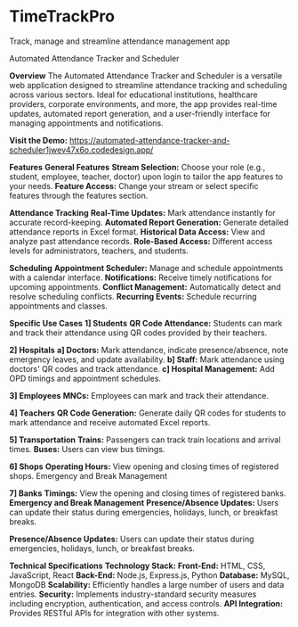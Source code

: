 # TimeTrackPro
Track, manage and streamline attendance management app

Automated Attendance Tracker and Scheduler

**Overview**
The Automated Attendance Tracker and Scheduler is a versatile web application designed to streamline attendance tracking and scheduling across various sectors. Ideal for educational institutions, healthcare providers, corporate environments, and more, the app provides real-time updates, automated report generation, and a user-friendly interface for managing appointments and notifications.


**Visit the Demo:** https://automated-attendance-tracker-and-scheduler1jwev47x6o.codedesign.app/



**Features**
**General Features**
**Stream Selection:** Choose your role (e.g., student, employee, teacher, doctor) upon login to tailor the app features to your needs.
**Feature Access:** Change your stream or select specific features through the features section.



**Attendance Tracking**
**Real-Time Updates:** Mark attendance instantly for accurate record-keeping.
**Automated Report Generation:** Generate detailed attendance reports in Excel format.
**Historical Data Access:** View and analyze past attendance records.
**Role-Based Access:** Different access levels for administrators, teachers, and students.



**Scheduling**
**Appointment Scheduler:** Manage and schedule appointments with a calendar interface.
**Notifications:** Receive timely notifications for upcoming appointments.
**Conflict Management:** Automatically detect and resolve scheduling conflicts.
**Recurring Events:** Schedule recurring appointments and classes.



**Specific Use Cases**
**1] Students**
**QR Code Attendance:** Students can mark and track their attendance using QR codes provided by their teachers.

**2] Hospitals**
**a] Doctors:** Mark attendance, indicate presence/absence, note emergency leaves, and update availability.
**b] Staff:** Mark attendance using doctors' QR codes and track attendance.
**c] Hospital Management:** Add OPD timings and appointment schedules.

**3] Employees**
**MNCs:** Employees can mark and track their attendance.

**4] Teachers**
**QR Code Generation:** Generate daily QR codes for students to mark attendance and receive automated Excel reports.

**5] Transportation**
**Trains:** Passengers can track train locations and arrival times.
**Buses:** Users can view bus timings.

**6] Shops**
**Operating Hours:** View opening and closing times of registered shops.
Emergency and Break Management

**7] Banks**
**Timings:** View the opening and closing times of registered banks.
**Emergency and Break Management**
**Presence/Absence Updates:** Users can update their status during emergencies, holidays, lunch, or breakfast breaks.


**Presence/Absence Updates:** Users can update their status during emergencies, holidays, lunch, or breakfast breaks.


**Technical Specifications**
**Technology Stack:**
**Front-End:** HTML, CSS, JavaScript, React
**Back-End:** Node.js, Express.js, Python
**Database:** MySQL, MongoDB
**Scalability:** Efficiently handles a large number of users and data entries.
**Security:** Implements industry-standard security measures including encryption, authentication, and access controls.
**API Integration:** Provides RESTful APIs for integration with other systems.
